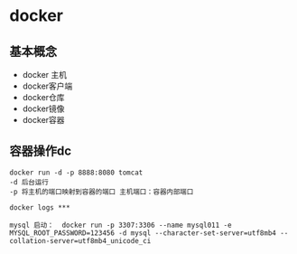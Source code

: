 # docker

## 基本概念

* docker 主机
* docker客户端
* docker仓库
* docker镜像
* docker容器

## 容器操作dc
```text
docker run -d -p 8888:8080 tomcat 
-d 后台运行
-p 将主机的端口映射到容器的端口 主机端口：容器内部端口

docker logs ***

mysql 启动：  docker run -p 3307:3306 --name mysql011 -e MYSQL_ROOT_PASSWORD=123456 -d mysql --character-set-server=utf8mb4 --collation-server=utf8mb4_unicode_ci

```